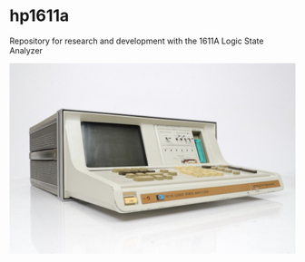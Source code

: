 # hp1611a

Repository for research and development with the 1611A Logic State Analyzer

![unit](/images/2.jpg)
